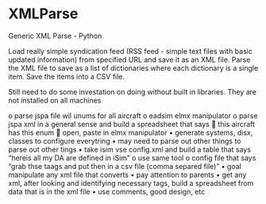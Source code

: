# XMLParse
Generic XML Parse - Python

Load really simple syndication feed (RSS feed - simple text files with basic updated information) from specified URL and save it as an XML file.
Parse the XML file to save as a list of dictionaries where each dictionary is a single item.
Save the items into a CSV file.

Still need to do some investation on doing without built in libraries. They are not installed on all machines

o	parse jspa file wil unums for all aircraft
o	eadsim elmx manipulator
o	parse jspa xml in a general sense and build a spreadsheet that says
	this aircraft has this enum
	open, paste in elmx manipulator
•	generate systems, disx, classes to configure everytring 
•	may need to parse out other things to parse out other tings 
•	take isim vse config.xml and build a table that says “hereis all my DA are defined in iSim”
o	use same tool 
o	config file that says “grab thse taags and put then in a csv file (comma separed file)”
•	goal manipulate any xml file that converts 
•	pay attention to parents
•	get any xml, after looking and identifying necessary tags, build a spreadsheet from data that is in the xml file 
•	use comments, good design, etc 

